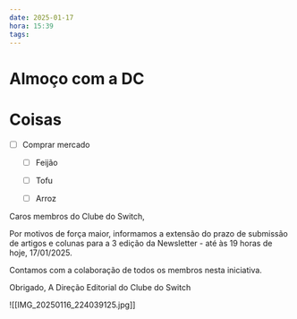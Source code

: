 ```yaml
---
date: 2025-01-17
hora: 15:39
tags:
---
```


# Almoço com a DC


# Coisas 
- [ ]  Comprar mercado
	- [ ] Feijão
	- [ ] Tofu
	- [ ] Arroz



Caros membros do Clube do Switch, 

Por motivos de força maior, informamos a extensão do prazo de submissão de artigos e colunas para a 3 edição da Newsletter - até às 19 horas de hoje, 17/01/2025.

Contamos com a colaboração de todos os membros nesta iniciativa. 

Obrigado, 
A Direção Editorial do Clube do Switch

![[IMG_20250116_224039125.jpg]]